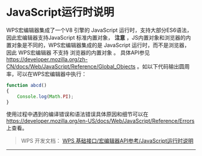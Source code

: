 # JavaScript运行时说明

WPS宏编辑器集成了一个V8 引擎的 JavaScript 运行时，支持大部分ES6语法，因此宏编辑器支持JavaScript 标准内置对象， **注意** ，JS内置对象和浏览器的内置对象是不同的，WPS宏编辑器集成的是 JavaScript 运行时，而不是浏览器， 因此 WPS宏编辑器 不支持 浏览器的内置对象 。 具体API参见 <https://developer.mozilla.org/zh-CN/docs/Web/JavaScript/Reference/Global_Objects> 。如以下代码输出圆周率，可以在WPS宏编辑器中执行：

``` JavaScript
function abcd()
{
    Console.log(Math.PI);
}
```

使用过程中遇到的编译错误和语法错误具体原因和细节可以在 <https://developer.mozilla.org/en-US/docs/Web/JavaScript/Reference/Errors> 上查看。

> WPS 开发文档： [WPS 基础接口/宏编辑器API参考/JavaScript运行时说明](https://qn.cache.wpscdn.cn/encs/doc/office_v19/topics/WPS%20%E5%9F%BA%E7%A1%80%E6%8E%A5%E5%8F%A3/%E5%AE%8F%E7%BC%96%E8%BE%91%E5%99%A8API%E5%8F%82%E8%80%83/JavaScript%E8%BF%90%E8%A1%8C%E6%97%B6%E8%AF%B4%E6%98%8E.html)

------------------------------------------------------------------------
